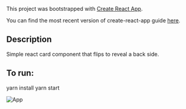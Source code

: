 This project was bootstrapped with [Create React App](https://github.com/facebookincubator/create-react-app).

You can find the most recent version of create-react-app guide [here](https://github.com/facebookincubator/create-react-app/blob/master/packages/react-scripts/template/README.md).

## Description
Simple react card component that flips to reveal a back side.

## To run:
yarn install
yarn start

![App](https://gyazo.com/7eea7b4d8da2bf0fcf3b3e2dd5f4bad4)

